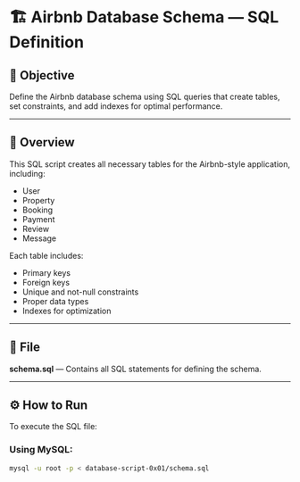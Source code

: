 # 🏗️ Airbnb Database Schema — SQL Definition

## 🎯 Objective
Define the Airbnb database schema using SQL queries that create tables, set constraints, and add indexes for optimal performance.

---

## 🧩 Overview
This SQL script creates all necessary tables for the Airbnb-style application, including:
- User
- Property
- Booking
- Payment
- Review
- Message

Each table includes:
- Primary keys
- Foreign keys
- Unique and not-null constraints
- Proper data types
- Indexes for optimization

---

## 📘 File
**schema.sql** — Contains all SQL statements for defining the schema.

---

## ⚙️ How to Run
To execute the SQL file:

### Using MySQL:
```bash
mysql -u root -p < database-script-0x01/schema.sql
